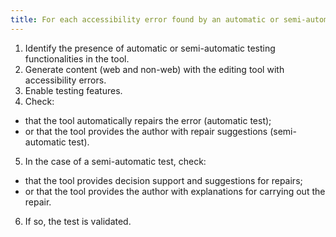 ```yaml
---
title: For each accessibility error found by an automatic or semi-automatic accessibility test, does the [editing tool](#editing-tool) provide repair suggestions?
---
```


1. Identify the presence of automatic or semi-automatic testing functionalities in the tool.
2. Generate content (web and non-web) with the editing tool with accessibility errors.
3. Enable testing features.
4. Check:
- that the tool automatically repairs the error (automatic test);
- or that the tool provides the author with repair suggestions (semi-automatic test).
5. In the case of a semi-automatic test, check:
- that the tool provides decision support and suggestions for repairs;
- or that the tool provides the author with explanations for carrying out the repair.
6. If so, the test is validated.